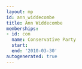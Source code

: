 ```yaml
---
layout: mp
id: ann_widdecombe
title: Ann Widdecombe
memberships:
- id: con
  name: Conservative Party
  start: 
  end: '2010-03-30'
autogenerated: true
---
```

